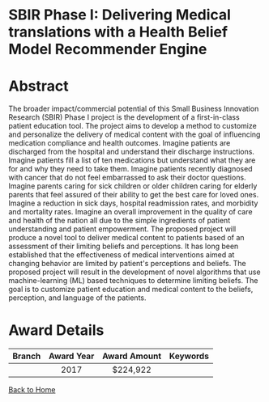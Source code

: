 
SBIR Phase I: Delivering Medical translations with a Health Belief Model Recommender Engine
===========================================================================================

# Abstract


The broader impact/commercial potential of this Small Business Innovation Research (SBIR) Phase I project is the development of a first-in-class patient education tool. The project aims to develop a method to customize and personalize the delivery of medical content with the goal of influencing medication compliance and health outcomes. Imagine patients are discharged from the hospital and understand their discharge instructions. Imagine patients fill a list of ten medications but understand what they are for and why they need to take them. Imagine patients recently diagnosed with cancer that do not feel embarrassed to ask their doctor questions. Imagine parents caring for sick children or older children caring for elderly parents that feel assured of their ability to get the best care for loved ones. Imagine a reduction in sick days, hospital readmission rates, and morbidity and mortality rates. Imagine an overall improvement in the quality of care and health of the nation all due to the simple ingredients of patient understanding and patient empowerment. The proposed project will produce a novel tool to deliver medical content to patients based of an assessment of their limiting beliefs and perceptions. It has long been established that the effectiveness of medical interventions aimed at changing behavior are limited by patient's perceptions and beliefs. The proposed project will result in the development of novel algorithms that use machine-learning (ML) based techniques to determine limiting beliefs. The goal is to customize patient education and medical content to the beliefs, perception, and language of the patients.  

# Award Details

|Branch|Award Year|Award Amount|Keywords|
| :---: | :---: | :---: | :---: |
||2017|$224,922||
  
  


[Back to Home](https://github.com/chrischow/dod_sbir_awards/Reports/JT/#270)